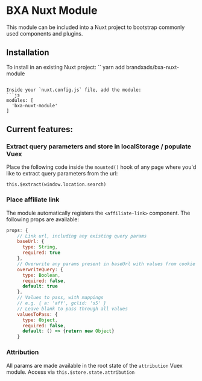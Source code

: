 # BXA Nuxt Module
This module can be included into a Nuxt project to bootstrap commonly used components and plugins.

## Installation
To install in an existing Nuxt project:
``
yarn add brandxads/bxa-nuxt-module
```

Inside your `nuxt.config.js` file, add the module:
```js
modules: [
  'bxa-nuxt-module'
]
```

## Current features:

### Extract query parameters and store in localStorage / populate Vuex
Place the following code inside the `mounted()` hook of any page where you'd like to extract query parameters from the url:
```
this.$extract(window.location.search)
```

### Place affiliate link
The module automatically registers the `<affiliate-link>` component. The following props are available:
```js
props: {
    // Link url, including any existing query params
    baseUrl: {
      type: String,
      required: true
    },
    // Overwrite any params present in baseUrl with values from cookie
    overwriteQuery: {
      type: Boolean,
      required: false,
      default: true
    },
    // Values to pass, with mappings
    // e.g. { a: 'aff', gclid: 's5' }
    // Leave blank to pass through all values
    valuesToPass: {
      type: Object,
      required: false,
      default: () => {return new Object}
    }
```

### Attribution
All params are made available in the root state of the `attribution` Vuex module. Access via `this.$store.state.attribution`
